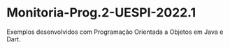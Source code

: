 # Monitoria-Prog.2-UESPI-2022.1
Exemplos desenvolvidos com Programação Orientada a Objetos em Java e Dart. 
